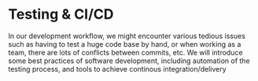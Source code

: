 # Testing & CI/CD

In our development workflow, we might encounter various tedious issues such as having to test a huge code base by hand, or when working as a team, there are lots of conflicts between commits, etc. We will introduce some best practices of software development, including automation of the testing process, and tools to achieve continous integration/delivery
